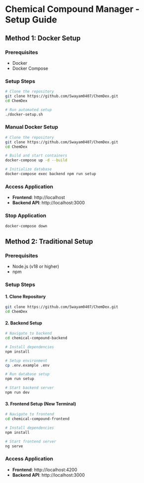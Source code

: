 # Chemical Compound Manager - Setup Guide

## Method 1: Docker Setup

### Prerequisites
- Docker
- Docker Compose

### Setup Steps
```bash
# Clone the repository
git clone https://github.com/Swayam0407/ChemDex.git
cd ChemDex

# Run automated setup
./docker-setup.sh
```

### Manual Docker Setup
```bash
# Clone the repository
git clone https://github.com/Swayam0407/ChemDex.git
cd ChemDex

# Build and start containers
docker-compose up -d --build

# Initialize database
docker-compose exec backend npm run setup
```

### Access Application
- **Frontend**: http://localhost
- **Backend API**: http://localhost:3000

### Stop Application
```bash
docker-compose down
```

## Method 2: Traditional Setup

### Prerequisites
- Node.js (v18 or higher)
- npm

### Setup Steps

#### 1. Clone Repository
```bash
git clone https://github.com/Swayam0407/ChemDex.git
cd ChemDex
```

#### 2. Backend Setup
```bash
# Navigate to backend
cd chemical-compound-backend

# Install dependencies
npm install

# Setup environment
cp .env.example .env

# Run database setup
npm run setup

# Start backend server
npm run dev
```

#### 3. Frontend Setup (New Terminal)
```bash
# Navigate to frontend
cd chemical-compound-frontend

# Install dependencies
npm install

# Start frontend server
ng serve
```

### Access Application
- **Frontend**: http://localhost:4200
- **Backend API**: http://localhost:3000
